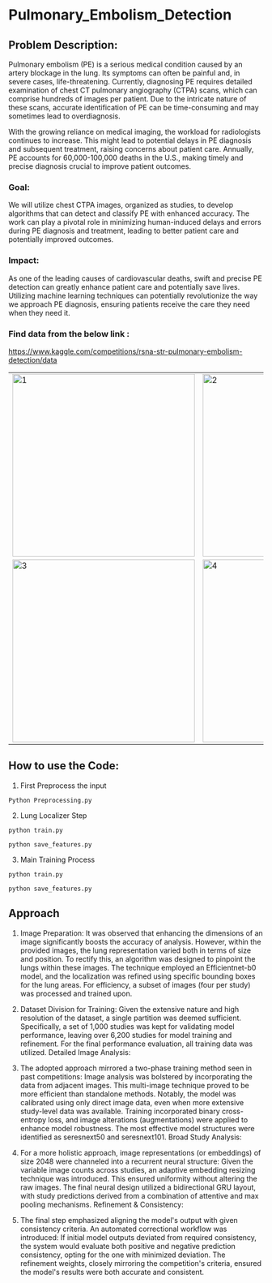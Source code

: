 # Pulmonary_Embolism_Detection
## Problem Description:
Pulmonary embolism (PE) is a serious medical condition caused by an artery blockage in the lung. Its symptoms can often be painful and, in severe cases, life-threatening. Currently, diagnosing PE requires detailed examination of chest CT pulmonary angiography (CTPA) scans, which can comprise hundreds of images per patient. Due to the intricate nature of these scans, accurate identification of PE can be time-consuming and may sometimes lead to overdiagnosis.

With the growing reliance on medical imaging, the workload for radiologists continues to increase. This might lead to potential delays in PE diagnosis and subsequent treatment, raising concerns about patient care. Annually, PE accounts for 60,000-100,000 deaths in the U.S., making timely and precise diagnosis crucial to improve patient outcomes.


### Goal:
We will utilize chest CTPA images, organized as studies, to develop algorithms that can detect and classify PE with enhanced accuracy.
The work can play a pivotal role in minimizing human-induced delays and errors during PE diagnosis and treatment, leading to better patient care and potentially improved outcomes.

### Impact:
As one of the leading causes of cardiovascular deaths, swift and precise PE detection can greatly enhance patient care and potentially save lives. Utilizing machine learning techniques can potentially revolutionize the way we approach PE diagnosis, ensuring patients receive the care they need when they need it.

### Find data from the below link : 
https://www.kaggle.com/competitions/rsna-str-pulmonary-embolism-detection/data
<table>
  <tr>
    <td><img src=src="image/pe1.jpg" alt="1" width = 360px height = 360px ></td>
    <td><img src="[URL_OF_SECOND_IMAGE](https://github.com/satyajeetburla/Pulmonary_Embolism_Detection/blob/main/image/pe2.jpg)" alt="2" width = 360px height = 360px ></td>
  </tr>
  <tr>
    <td><img src="[URL_OF_THIRD_IMAGE](https://github.com/satyajeetburla/Pulmonary_Embolism_Detection/blob/main/image/pe3.jpg)" alt="3" width = 360px height = 360px ></td>
    <td><img src="[URL_OF_FOURTH_IMAGE](https://github.com/satyajeetburla/Pulmonary_Embolism_Detection/blob/main/image/pe4.jpg)" alt="4" width = 360px height = 360px ></td>
  </tr>
</table>

## How to use the Code:
1. First Preprocess the input
```
Python Preprocessing.py
```
2. Lung Localizer Step

```
python train.py
```
```
python save_features.py
```
3. Main Training Process
```
python train.py
```
```
python save_features.py
```

## Approach

1. Image Preparation:
It was observed that enhancing the dimensions of an image significantly boosts the accuracy of analysis. However, within the provided images, the lung representation varied both in terms of size and position.
To rectify this, an algorithm was designed to pinpoint the lungs within these images. The technique employed an Efficientnet-b0 model, and the localization was refined using specific bounding boxes for the lung areas.
For efficiency, a subset of images (four per study) was processed and trained upon.

2. Dataset Division for Training:
Given the extensive nature and high resolution of the dataset, a single partition was deemed sufficient. Specifically, a set of 1,000 studies was kept for validating model performance, leaving over 6,200 studies for model training and refinement.
For the final performance evaluation, all training data was utilized.
Detailed Image Analysis:

3. The adopted approach mirrored a two-phase training method seen in past competitions:
Image analysis was bolstered by incorporating the data from adjacent images. This multi-image technique proved to be more efficient than standalone methods.
Notably, the model was calibrated using only direct image data, even when more extensive study-level data was available.
Training incorporated binary cross-entropy loss, and image alterations (augmentations) were applied to enhance model robustness. The most effective model structures were identified as seresnext50 and seresnext101.
Broad Study Analysis:

4. For a more holistic approach, image representations (or embeddings) of size 2048 were channeled into a recurrent neural structure:
Given the variable image counts across studies, an adaptive embedding resizing technique was introduced. This ensured uniformity without altering the raw images.
The final neural design utilized a bidirectional GRU layout, with study predictions derived from a combination of attentive and max pooling mechanisms.
Refinement & Consistency:

5. The final step emphasized aligning the model's output with given consistency criteria.
An automated correctional workflow was introduced: If initial model outputs deviated from required consistency, the system would evaluate both positive and negative prediction consistency, opting for the one with minimized deviation.
The refinement weights, closely mirroring the competition's criteria, ensured the model's results were both accurate and consistent.
